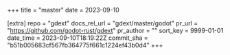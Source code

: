 +++
title = "master"
date = 2023-09-10

[extra]
repo = "gdext"
docs_rel_url = "gdext/master/godot"
pr_url = "https://github.com/godot-rust/gdext"
pr_author = ""
sort_key = 9999-01-01
date_time = 2023-09-10T18:19:22Z
commit_sha = "b51b005683cf567fb364775f661c1224ef43b0d4"
+++


